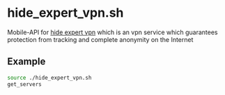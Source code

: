 # hide_expert_vpn.sh
Mobile-API for [hide expert vpn](https://play.google.com/store/apps/details?id=com.fourksoft.hideexpert) which is an vpn service which guarantees protection from tracking and complete anonymity on the Internet

## Example
```bash
source ./hide_expert_vpn.sh
get_servers
```
